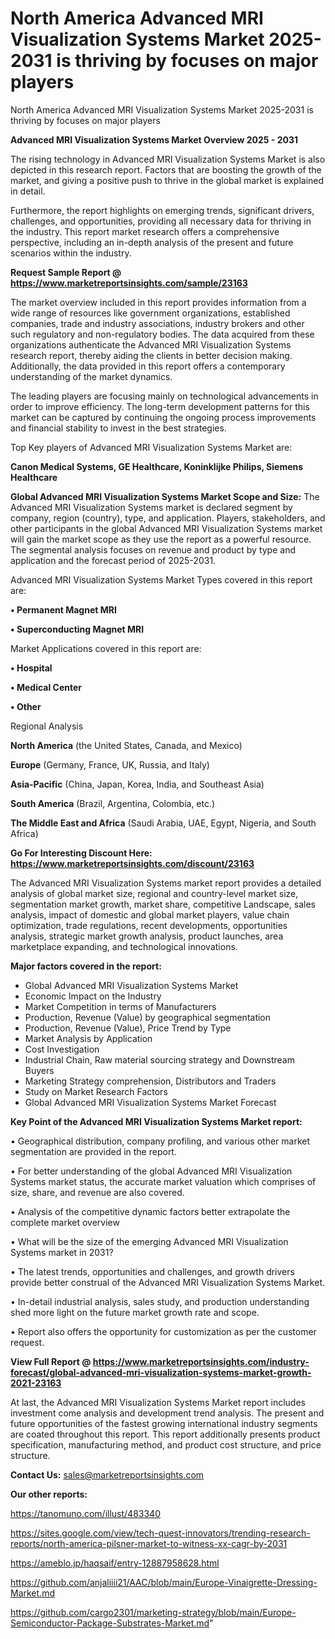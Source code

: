 # North America Advanced MRI Visualization Systems Market 2025-2031 is thriving by focuses on major players
North America Advanced MRI Visualization Systems Market 2025-2031 is thriving by focuses on major players

<Strong> Advanced MRI Visualization Systems Market Overview 2025 - 2031</strong>

The rising technology in Advanced MRI Visualization Systems Market is also depicted in this research report. Factors that are boosting the growth of the market, and giving a positive push to thrive in the global market is explained in detail.

Furthermore, the report highlights on emerging trends, significant drivers, challenges, and opportunities, providing all necessary data for thriving in the industry. This report market research offers a comprehensive perspective, including an in-depth analysis of the present and future scenarios within the industry.

<strong>Request Sample Report @ <a href=https://www.marketreportsinsights.com/sample/23163>https://www.marketreportsinsights.com/sample/23163</a></strong>

The market overview included in this report provides information from a wide range of resources like government organizations, established companies, trade and industry associations, industry brokers and other such regulatory and non-regulatory bodies. The data acquired from these organizations authenticate the Advanced MRI Visualization Systems research report, thereby aiding the clients in better decision making. Additionally, the data provided in this report offers a contemporary understanding of the market dynamics.

The leading players are focusing mainly on technological advancements in order to improve efficiency. The long-term development patterns for this market can be captured by continuing the ongoing process improvements and financial stability to invest in the best strategies.

Top Key players of Advanced MRI Visualization Systems Market are:

<strong>Canon Medical Systems, GE Healthcare, Koninklijke Philips, Siemens Healthcare</strong>

<strong><b>Global Advanced MRI Visualization Systems Market Scope and Size:</b></strong>
The Advanced MRI Visualization Systems market is declared segment by company, region (country), type, and application. Players, stakeholders, and other participants in the global Advanced MRI Visualization Systems market will gain the market scope as they use the report as a powerful resource. The segmental analysis focuses on revenue and product by type and application and the forecast period of 2025-2031.

Advanced MRI Visualization Systems Market Types covered in this report are:

<strong>• Permanent Magnet MRI

• Superconducting Magnet MRI</strong>

Market Applications covered in this report are:

<strong>• Hospital

• Medical Center

• Other</strong> 

Regional Analysis

<strong>North America</strong> (the United States, Canada, and Mexico)

<strong>Europe</strong> (Germany, France, UK, Russia, and Italy)

<strong>Asia-Pacific</strong> (China, Japan, Korea, India, and Southeast Asia)

<strong>South America</strong> (Brazil, Argentina, Colombia, etc.)

<strong>The Middle East and Africa</strong> (Saudi Arabia, UAE, Egypt, Nigeria, and South Africa)

<strong>Go For Interesting Discount Here: <a href=https://www.marketreportsinsights.com/discount/23163>https://www.marketreportsinsights.com/discount/23163</a></strong>

The Advanced MRI Visualization Systems market report provides a detailed analysis of global market size, regional and country-level market size, segmentation market growth, market share, competitive Landscape, sales analysis, impact of domestic and global market players, value chain optimization, trade regulations, recent developments, opportunities analysis, strategic market growth analysis, product launches, area marketplace expanding, and technological innovations.

<strong><b>Major factors covered in the report:</b></strong>
<ul>
  <li>Global Advanced MRI Visualization Systems Market </li>
  <li>Economic Impact on the Industry</li>
  <li>Market Competition in terms of Manufacturers</li>
  <li>Production, Revenue (Value) by geographical segmentation</li>
  <li>Production, Revenue (Value), Price Trend by Type</li>
  <li>Market Analysis by Application</li>
  <li>Cost Investigation</li>
  <li>Industrial Chain, Raw material sourcing strategy and Downstream Buyers</li>
  <li>Marketing Strategy comprehension, Distributors and Traders</li>
  <li>Study on Market Research Factors</li>
  <li>Global Advanced MRI Visualization Systems Market Forecast</li>
</ul>

<strong><b>Key Point of the Advanced MRI Visualization Systems Market report:</b></strong>

• Geographical distribution, company profiling, and various other market segmentation are provided in the report.

• For better understanding of the global Advanced MRI Visualization Systems market status, the accurate market valuation which comprises of size, share, and revenue are also covered.

• Analysis of the competitive dynamic factors better extrapolate the complete market overview

• What will be the size of the emerging Advanced MRI Visualization Systems market in 2031?

• The latest trends, opportunities and challenges, and growth drivers provide better construal of the Advanced MRI Visualization Systems Market.

• In-detail industrial analysis, sales study, and production understanding shed more light on the future market growth rate and scope.

• Report also offers the opportunity for customization as per the customer request.

<strong><b>View Full Report @ <a href=https://www.marketreportsinsights.com/industry-forecast/global-advanced-mri-visualization-systems-market-growth-2021-23163>https://www.marketreportsinsights.com/industry-forecast/global-advanced-mri-visualization-systems-market-growth-2021-23163</a></b></strong>


At last, the Advanced MRI Visualization Systems Market report includes investment come analysis and development trend analysis. The present and future opportunities of the fastest growing international industry segments are coated throughout this report. This report additionally presents product specification, manufacturing method, and product cost structure, and price structure.

<strong>Contact Us:</strong>
sales@marketreportsinsights.com

<strong>Our other reports:</strong>

<a href=https://tanomuno.com/illust/483340>https://tanomuno.com/illust/483340</a>

<a href=https://sites.google.com/view/tech-quest-innovators/trending-research-reports/north-america-pilsner-market-to-witness-xx-cagr-by-2031>https://sites.google.com/view/tech-quest-innovators/trending-research-reports/north-america-pilsner-market-to-witness-xx-cagr-by-2031</a>

<a href=https://ameblo.jp/haqsaif/entry-12887958628.html>https://ameblo.jp/haqsaif/entry-12887958628.html</a>

<a href=https://github.com/anjaliiii21/AAC/blob/main/Europe-Vinaigrette-Dressing-Market.md>https://github.com/anjaliiii21/AAC/blob/main/Europe-Vinaigrette-Dressing-Market.md</a>

<a href=https://github.com/cargo2301/marketing-strategy/blob/main/Europe-Semiconductor-Package-Substrates-Market.md>https://github.com/cargo2301/marketing-strategy/blob/main/Europe-Semiconductor-Package-Substrates-Market.md</a>"
